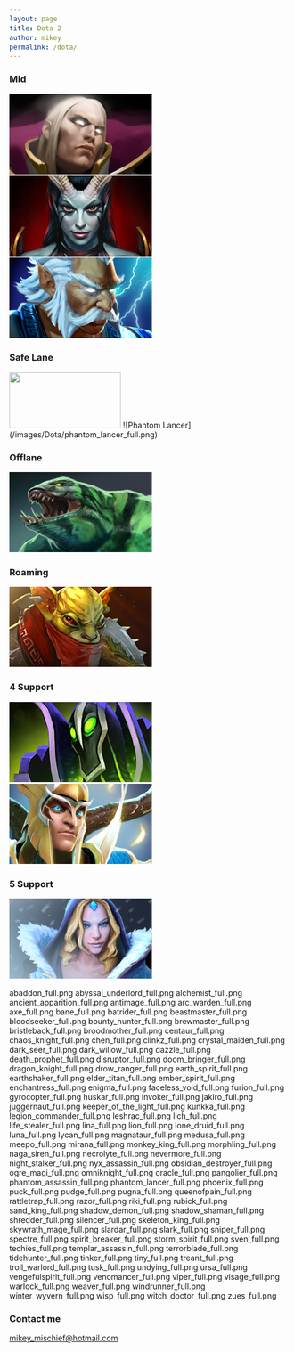 ```yaml
---
layout: page
title: Dota 2
author: mikey
permalink: /dota/
---
```


### Mid

![Invoker](/images/Dota/invoker_full.png)
![Queen of Pain](/images/Dota/queenofpain_full.png)
![Zeus](/images/Dota/zeus_full.png)

### Safe Lane

<img src="https://github.com/mikeymischief/mikeymischief.github.io/tree/master/images/Dota/morphling_full.png" width="200" height="100" />
![Phantom Lancer](/images/Dota/phantom_lancer_full.png)

### Offlane

![Tidehunter](/images/Dota/tidehunter_full.png)

### Roaming

![Bounty Hunter](/images/Dota/bounty_hunter_full.png)

### 4 Support

![Rubick](/images/Dota/rubick_full.png)
![Skywrath Mage](/images/Dota/skywrath_mage_full.png)

### 5 Support

![Crystal Maiden](/images/Dota/crystal_maiden_full.png)



abaddon_full.png
abyssal_underlord_full.png
alchemist_full.png
ancient_apparition_full.png
antimage_full.png
arc_warden_full.png
axe_full.png
bane_full.png
batrider_full.png
beastmaster_full.png
bloodseeker_full.png
bounty_hunter_full.png
brewmaster_full.png
bristleback_full.png
broodmother_full.png
centaur_full.png
chaos_knight_full.png
chen_full.png
clinkz_full.png
crystal_maiden_full.png
dark_seer_full.png
dark_willow_full.png
dazzle_full.png
death_prophet_full.png
disruptor_full.png
doom_bringer_full.png
dragon_knight_full.png
drow_ranger_full.png
earth_spirit_full.png
earthshaker_full.png
elder_titan_full.png
ember_spirit_full.png
enchantress_full.png
enigma_full.png
faceless_void_full.png
furion_full.png
gyrocopter_full.png
huskar_full.png
invoker_full.png
jakiro_full.png
juggernaut_full.png
keeper_of_the_light_full.png
kunkka_full.png
legion_commander_full.png
leshrac_full.png
lich_full.png
life_stealer_full.png
lina_full.png
lion_full.png
lone_druid_full.png
luna_full.png
lycan_full.png
magnataur_full.png
medusa_full.png
meepo_full.png
mirana_full.png
monkey_king_full.png
morphling_full.png
naga_siren_full.png
necrolyte_full.png
nevermore_full.png
night_stalker_full.png
nyx_assassin_full.png
obsidian_destroyer_full.png
ogre_magi_full.png
omniknight_full.png
oracle_full.png
pangolier_full.png
phantom_assassin_full.png
phantom_lancer_full.png
phoenix_full.png
puck_full.png
pudge_full.png
pugna_full.png
queenofpain_full.png
rattletrap_full.png
razor_full.png
riki_full.png
rubick_full.png
sand_king_full.png
shadow_demon_full.png
shadow_shaman_full.png
shredder_full.png
silencer_full.png
skeleton_king_full.png
skywrath_mage_full.png
slardar_full.png
slark_full.png
sniper_full.png
spectre_full.png
spirit_breaker_full.png
storm_spirit_full.png
sven_full.png
techies_full.png
templar_assassin_full.png
terrorblade_full.png
tidehunter_full.png
tinker_full.png
tiny_full.png
treant_full.png
troll_warlord_full.png
tusk_full.png
undying_full.png
ursa_full.png
vengefulspirit_full.png
venomancer_full.png
viper_full.png
visage_full.png
warlock_full.png
weaver_full.png
windrunner_full.png
winter_wyvern_full.png
wisp_full.png
witch_doctor_full.png
zues_full.png



### Contact me

[mikey_mischief@hotmail.com](mailto:mikey_mischief@hotmail.com)

